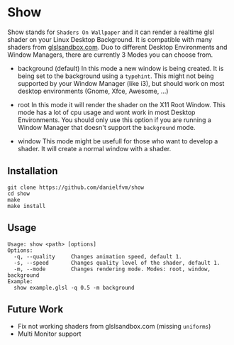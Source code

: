 # Show 
Show stands for `Shaders On Wallpaper` and it can render a realtime glsl shader on your Linux Desktop Background.
It is compatible with many shaders from [glslsandbox.com](http://glslsandbox.com/).
Duo to different Desktop Environments and Window Managers, there are currently 3 Modes you can choose from.

* background (default)
In this mode a new window is being created. It is being set to the background using a `typehint`. This might
not being supported by your Window Manager (like i3), but should work on most desktop environments (Gnome, Xfce, Awesome, ...)

* root
In this mode it will render the shader on the X11 Root Window. This mode has a lot of cpu usage and wont work 
in most Desktop Environments. You should only use this option if you are running a Window Manager that doesn't 
support the `background` mode.

* window
This mode might be usefull for those who want to develop a shader. It will create a normal window with a shader.

## Installation
```
git clone https://github.com/danielfvm/show
cd show
make
make install
```

## Usage
```
Usage: show <path> [options]
Options:
  -q, --quality		Changes animation speed, default 1.
  -s, --speed  		Changes quality level of the shader, default 1.
  -m, --mode   		Changes rendering mode. Modes: root, window, background
Example:
  show example.glsl -q 0.5 -m background
```

## Future Work
* Fix not working shaders from glslsandbox.com (missing `uniforms`)
* Multi Monitor support
